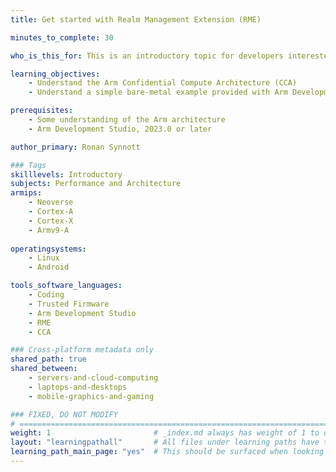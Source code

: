 ```yaml
---
title: Get started with Realm Management Extension (RME)

minutes_to_complete: 30

who_is_this_for: This is an introductory topic for developers interested in learning the concepts of Realm Management Extension and the Arm Confidential Compute Architecture (CCA).

learning_objectives: 
    - Understand the Arm Confidential Compute Architecture (CCA)
    - Understand a simple bare-metal example provided with Arm Development Studio

prerequisites:
    - Some understanding of the Arm architecture
    - Arm Development Studio, 2023.0 or later

author_primary: Ronan Synnott

### Tags
skilllevels: Introductory
subjects: Performance and Architecture
armips:
    - Neoverse
    - Cortex-A
    - Cortex-X
    - Armv9-A
    
operatingsystems:
    - Linux
    - Android

tools_software_languages:
    - Coding
    - Trusted Firmware
    - Arm Development Studio
    - RME
    - CCA

### Cross-platform metadata only
shared_path: true
shared_between:
    - servers-and-cloud-computing
    - laptops-and-desktops
    - mobile-graphics-and-gaming

### FIXED, DO NOT MODIFY
# ================================================================================
weight: 1                       # _index.md always has weight of 1 to order correctly
layout: "learningpathall"       # All files under learning paths have this same wrapper
learning_path_main_page: "yes"  # This should be surfaced when looking for related content. Only set for _index.md of learning path content.
---
```

